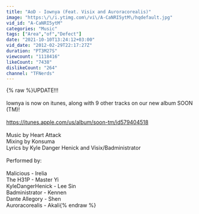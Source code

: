 ```yaml
---
title: "AoD - Iownya (Feat. Visix and Auroracorealis)"
image: "https:\/\/i.ytimg.com\/vi\/A-CaNRI5ytM\/hqdefault.jpg"
vid_id: "A-CaNRI5ytM"
categories: "Music"
tags: ["Area","of","Defect"]
date: "2021-10-10T13:24:12+03:00"
vid_date: "2012-02-29T22:17:27Z"
duration: "PT3M27S"
viewcount: "1118416"
likeCount: "7438"
dislikeCount: "264"
channel: "TFNerds"
---
```

{% raw %}UPDATE!!!<br /><br />Iownya is now on itunes, along with 9 other tracks on our new album SOON (TM)!<br /><br /><a rel="nofollow" target="blank" href="https://itunes.apple.com/us/album/soon-tm/id579404518">https://itunes.apple.com/us/album/soon-tm/id579404518</a><br /><br />Music by Heart Attack<br />Mixing by Konsuma<br />Lyrics by Kyle Danger Henick and Visix/Badministrator<br /><br />Performed by:<br /><br />Malicious - Irelia<br />The H31P - Master Yi<br />KyleDangerHenick - Lee Sin<br />Badministrator - Kennen<br />Dante Allegory - Shen<br />Auroracorealis - Akali{% endraw %}
